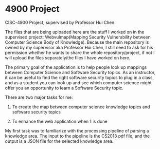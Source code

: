 # 4900 Project
CISC-4900 Project, supervised by Professor Hui Chen. 

The files that are being uploaded here are the stuff I worked on in the supervised project: Webvulmap(Mapping Security Vulnerability between Computer Science Body of Knowledge). 
Because the main repository is owned by my supervisor aka Professor Hui Chen, I still need to ask for his permission whether he wants to share the whole repository/project, if not I will upload the files separately/the files I have worked on here. 

The primary goal of the application is to help people look up mappings
between Computer Science and Software Security topics. As an instructor,
it can be useful to find the right software security topics to plug in a
class, and as a student you can look up and see which computer science
might offer you an opportunity to learn a Software Security topic.

There are two major tasks for me:

1. To create the map between computer science knowledge topics and
software security topics

2. To enhance the web application when 1 is done


My first task was to familiarize with the processing pipeline of parsing a knowledge area. 
The input to the pipeline is the CS2013 pdf file, and the output is a JSON file for the selected knowledge area.
